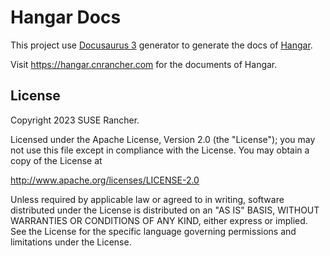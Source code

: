 Hangar Docs
===========

This project use [Docusaurus 3](https://docusaurus.io/) generator to generate the docs of [Hangar](https://github.com/cnrancher/hangar).

Visit <https://hangar.cnrancher.com> for the documents of Hangar.

License
-------

Copyright 2023 SUSE Rancher.

Licensed under the Apache License, Version 2.0 (the "License");
you may not use this file except in compliance with the License.
You may obtain a copy of the License at

http://www.apache.org/licenses/LICENSE-2.0

Unless required by applicable law or agreed to in writing, software
distributed under the License is distributed on an "AS IS" BASIS,
WITHOUT WARRANTIES OR CONDITIONS OF ANY KIND, either express or implied.
See the License for the specific language governing permissions and
limitations under the License.
